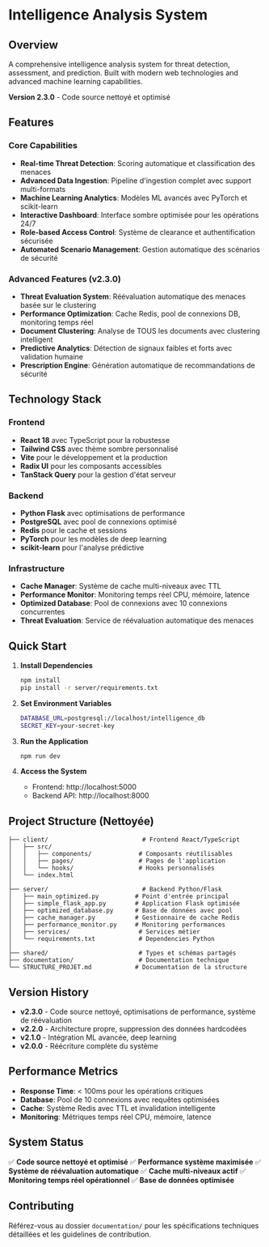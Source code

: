 # Intelligence Analysis System

## Overview

A comprehensive intelligence analysis system for threat detection, assessment, and prediction. Built with modern web technologies and advanced machine learning capabilities.

**Version 2.3.0** - Code source nettoyé et optimisé

## Features

### Core Capabilities
- **Real-time Threat Detection**: Scoring automatique et classification des menaces
- **Advanced Data Ingestion**: Pipeline d'ingestion complet avec support multi-formats
- **Machine Learning Analytics**: Modèles ML avancés avec PyTorch et scikit-learn
- **Interactive Dashboard**: Interface sombre optimisée pour les opérations 24/7
- **Role-based Access Control**: Système de clearance et authentification sécurisée
- **Automated Scenario Management**: Gestion automatique des scénarios de sécurité

### Advanced Features (v2.3.0)
- **Threat Evaluation System**: Réévaluation automatique des menaces basée sur le clustering
- **Performance Optimization**: Cache Redis, pool de connexions DB, monitoring temps réel
- **Document Clustering**: Analyse de TOUS les documents avec clustering intelligent
- **Predictive Analytics**: Détection de signaux faibles et forts avec validation humaine
- **Prescription Engine**: Génération automatique de recommandations de sécurité

## Technology Stack

### Frontend
- **React 18** avec TypeScript pour la robustesse
- **Tailwind CSS** avec thème sombre personnalisé
- **Vite** pour le développement et la production
- **Radix UI** pour les composants accessibles
- **TanStack Query** pour la gestion d'état serveur

### Backend
- **Python Flask** avec optimisations de performance
- **PostgreSQL** avec pool de connexions optimisé
- **Redis** pour le cache et sessions
- **PyTorch** pour les modèles de deep learning
- **scikit-learn** pour l'analyse prédictive

### Infrastructure
- **Cache Manager**: Système de cache multi-niveaux avec TTL
- **Performance Monitor**: Monitoring temps réel CPU, mémoire, latence
- **Optimized Database**: Pool de connexions avec 10 connexions concurrentes
- **Threat Evaluation**: Service de réévaluation automatique des menaces

## Quick Start

1. **Install Dependencies**
   ```bash
   npm install
   pip install -r server/requirements.txt
   ```

2. **Set Environment Variables**
   ```bash
   DATABASE_URL=postgresql://localhost/intelligence_db
   SECRET_KEY=your-secret-key
   ```

3. **Run the Application**
   ```bash
   npm run dev
   ```

4. **Access the System**
   - Frontend: http://localhost:5000
   - Backend API: http://localhost:8000

## Project Structure (Nettoyée)

```
├── client/                          # Frontend React/TypeScript
│   ├── src/
│   │   ├── components/             # Composants réutilisables
│   │   ├── pages/                  # Pages de l'application
│   │   └── hooks/                  # Hooks personnalisés
│   └── index.html
│
├── server/                          # Backend Python/Flask
│   ├── main_optimized.py          # Point d'entrée principal
│   ├── simple_flask_app.py        # Application Flask optimisée
│   ├── optimized_database.py      # Base de données avec pool
│   ├── cache_manager.py           # Gestionnaire de cache Redis
│   ├── performance_monitor.py     # Monitoring performances
│   ├── services/                   # Services métier
│   └── requirements.txt            # Dependencies Python
│
├── shared/                         # Types et schémas partagés
├── documentation/                  # Documentation technique
└── STRUCTURE_PROJET.md            # Documentation de la structure
```

## Version History

- **v2.3.0** - Code source nettoyé, optimisations de performance, système de réévaluation
- **v2.2.0** - Architecture propre, suppression des données hardcodées
- **v2.1.0** - Intégration ML avancée, deep learning
- **v2.0.0** - Réécriture complète du système

## Performance Metrics

- **Response Time**: < 100ms pour les opérations critiques
- **Database**: Pool de 10 connexions avec requêtes optimisées
- **Cache**: Système Redis avec TTL et invalidation intelligente
- **Monitoring**: Métriques temps réel CPU, mémoire, latence

## System Status

✅ **Code source nettoyé et optimisé**
✅ **Performance système maximisée**
✅ **Système de réévaluation automatique**
✅ **Cache multi-niveaux actif**
✅ **Monitoring temps réel opérationnel**
✅ **Base de données optimisée**

## Contributing

Référez-vous au dossier `documentation/` pour les spécifications techniques détaillées et les guidelines de contribution.